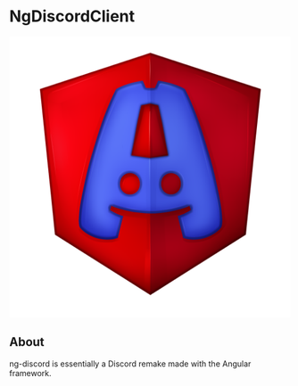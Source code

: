 # NgDiscordClient

![ng-discord-logo](src/assets/images/ADISC_LOGO4.png)

## About
ng-discord is essentially a Discord remake made with the Angular framework.
